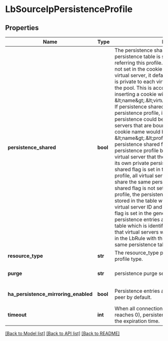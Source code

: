 # LbSourceIpPersistenceProfile

## Properties
Name | Type | Description | Notes
------------ | ------------- | ------------- | -------------
**persistence_shared** | **bool** | The persistence shared flag identifies whether the persistence table is shared among virtual-servers referring this profile. If persistence shared flag is not set in the cookie persistence profile bound to a virtual server, it defaults to cookie persistence that is private to each virtual server and is qualified by the pool. This is accomplished by load balancer inserting a cookie with name in the format &amp;lt;name&amp;gt;.&amp;lt;virtual_server_id&amp;gt;.&amp;lt;pool_id&amp;gt;. If persistence shared flag is set in the cookie persistence profile, in cookie insert mode, cookie persistence could be shared across multiple virtual servers that are bound to the same pools. The cookie name would be changed to &amp;lt;name&amp;gt;.&amp;lt;profile-id&amp;gt;.&amp;lt;pool-id&amp;gt;. If persistence shared flag is not set in the sourceIp persistence profile bound to a virtual server, each virtual server that the profile is bound to maintains its own private persistence table. If persistence shared flag is set in the sourceIp persistence profile, all virtual servers the profile is bound to share the same persistence table. If persistence shared flag is not set in the generic persistence profile, the persistence entries are matched and stored in the table which is identified using both virtual server ID and profile ID. If persistence shared flag is set in the generic persistence profile, the persistence entries are matched and stored in the table which is identified using profile ID. It means that virtual servers which consume the same profile in the LbRule with this flag enabled are sharing the same persistence table.  | [optional] [default to False]
**resource_type** | **str** | The resource_type property identifies persistence profile type.  | 
**purge** | **str** | persistence purge setting | [optional] [default to 'FULL']
**ha_persistence_mirroring_enabled** | **bool** | Persistence entries are not synchronized to the HA peer by default.  | [optional] [default to False]
**timeout** | **int** | When all connections complete (reference count reaches 0), persistence entry timer is started with the expiration time.  | [optional] [default to 300]

[[Back to Model list]](../README.md#documentation-for-models) [[Back to API list]](../README.md#documentation-for-api-endpoints) [[Back to README]](../README.md)

